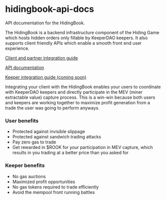 # hidingbook-api-docs
API documentation for the HidingBook. 

The HidingBook is a backend infrastructure component of the Hiding Game which hosts hidden orders only fillable by KeeperDAO keepers. It also supports client friendly APIs which enable a smooth front end user experience.

[Client and partner integration guide](docs/client.md)

[API documentation](docs/api.md)

[Keeper integration guide (coming soon)](docs/keeper.md)

Integrating your client with the HidingBook enables your users to coordinate with KeeperDAO keepers and directly participate in the MEV (miner extractable value) capture process.  This is a win-win because both users and keepers are working together to maximize profit generation from a trade the user was going to perform anyways. 

### User benefits
* Protected against invisible slippage
* Protected against sandwich trading attacks 
* Pay zero gas to trade
* Get rewarded in $ROOK for your participation in MEV capture, which results in you trading at a better price than you asked for

### Keeper benefits
* No gas auctions
* Maximized profit opportunities
* No gas tokens required to trade efficiently
* Avoid the mempool front running battles


